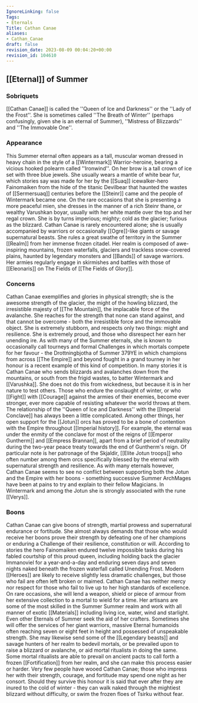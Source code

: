 ```yaml
---
IgnoreLinking: false
Tags:
- Eternals
Title: Cathan Canae
aliases:
- Cathan_Canae
draft: false
revision_date: 2023-08-09 00:04:20+00:00
revision_id: 104610
---
```


## [[Eternal]] of Summer
### Sobriquets
[[Cathan Canae]] is called the ''Queen of Ice and Darkness'' or the ''Lady of the Frost''. 
She is sometimes called ''The Breath of Winter'' (perhaps confusingly, given she is an eternal of Summer), ''Mistress of Blizzards'' and ''The Immovable One''.
### Appearance
This Summer eternal often appears as a tall, muscular woman dressed in heavy chain in the style of a [[Wintermark]] Warrior-heroine, bearing a vicious hooked polearm called ''Ironwind''. On her brow is a tall crown of ice set with three blue jewels. She usually wears a mantle of white bear fur, which stories say was made for her by the [[Suaq]] icewalker-hero Fainomaiken from the hide of the titanic Devilbear that haunted the wastes of [[Sermersuaq]] centuries before the [[Steinr]] came and the people of Wintermark became one. 
On the rare occasions that she is presenting a more peaceful mien, she dresses in the manner of a rich Steinr thane, or wealthy Varushkan boyar, usually with her white mantle over the top and her regal crown. She is by turns imperious; mighty; cold as the glacier; furious as the blizzard.
Cathan Canae is rarely encountered alone; she is usually accompanied by warriors or occasionally [[Ogre]]-like giants or savage supernatural beasts. She rules a great swathe of territory in the Summer [[Realm]] from her immense frozen citadel. Her realm is composed of awe-inspiring mountains, frozen waterfalls, glaciers and trackless snow-covered plains, haunted by legendary monsters and [[Bands]] of savage warriors. Her armies regularly engage in skirmishes and battles with those of [[Eleonaris]] on The Fields of [[The Fields of Glory]].
### Concerns
Cathan Canae exemplifies and glories in physical strength; she is the awesome strength of the glacier, the might of the howling blizzard, the irresistible majesty of [[The Mountain]], the implacable force of the avalanche. She reaches for the strength that none can stand against, and that cannot be overcome - both the irresistible force and the immovable object. She is extremely stubborn, and respects only two things: might and resilience. She is extremely proud, and those who disrespect her earn her unending ire. As with many of the Summer eternals, she is known to occasionally call tourneys and formal Challenges in which mortals compete for her favour - the Drottningbjotha of Summer 379YE in which champions from across [[The Empire]] and beyond fought in a grand tourney in her honour is a recent example of this kind of competition.
In many stories it is Cathan Canae who sends blizzards and avalanches down from the mountains, or south from the frigid wastes, to batter Wintermark and [[Varushka]]. She does not do this from wickedness, but because it is in her nature to test others. Those who endure the onslaught of winter, or who [[Fight]] with [[Courage]] against the armies of their enemies, become ever stronger, ever more capable of resisting whatever the world throws at them. 
The relationship of the ''Queen of Ice and Darkness'' with the [[Imperial Conclave]] has always been a little complicated. Among other things, her open support for the [[Jotun]] orcs has proved to be a bone of contention with the Empire throughout [[Imperial history]]. For example, the eternal was under the enmity of the conclave for most of the reigns of [[Emperor Guntherm]] and [[Empress Brannan]], apart from a brief period of neutrality during the two-year peace treaty towards the end of Guntherm's reign. 
Of particular note is her patronage of the Skjaldir, [[Elite Jotun troops]] who often number among them orcs specifically blessed by the eternal with supernatural strength and resilience. As with many eternals however, Cathan Canae seems to see no conflict between supporting both the Jotun and the Empire with her boons - something successive Summer ArchMages have been at pains to try and explain to their fellow Magicians.
In Wintermark and among the Jotun she is strongly associated with the rune [[Verys]].
### Boons
Cathan Canae can give boons of strength, martial prowess and supernatural endurance or fortitude. She almost always demands that those who would receive her boons prove their strength by defeating one of her champions or enduring a Challenge of their resilience, constitution or will. According to stories the hero Fainomaiken endured twelve impossible tasks during his fabled courtship of this proud queen, including holding back the glacier Immanoviel for a year-and-a-day and enduring seven days and seven nights naked beneath the frozen waterfall called Unending Frost. Modern [[Heroes]] are likely to receive slightly less dramatic challenges, but those who fail are often left broken or maimed. Cathan Canae has neither mercy nor respect for those who fail to live up to her high standards of excellence.
On rare occasions, she will lend a weapon, shield or piece of armour from her extensive collection to a mortal to wield for a time. Her artisans are some of the most skilled in the Summer Summer realm and work with all manner of exotic [[Materials]] including living ice, water, wind and starlight. Even other Eternals of Summer seek the aid of her crafters.
Sometimes she will offer the services of her giant warriors, massive Eternal humanoids often reaching seven or eight feet in height and possessed of unspeakable strength. She may likewise send some of the [[Legendary beasts]] and savage hunters of her realm to bedevil mortals, or be prevailed upon to raise a blizzard or avalanche, or aid mortal ritualists in doing the same.
Some mortal ritualists are able to prevail on ancient pacts to call forth a frozen [[Fortification]] from her realm, and she can make this process easier or harder.
Very few people have wooed Cathan Canae; those who impress her with their strength, courage, and fortitude may spend one night as her consort. Should they survive this honour it is said that ever after they are inured to the cold of winter - they can walk naked through the mightiest blizzard without difficulty, or swim the frozen floes of Tsirku without fear.